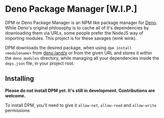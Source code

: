 # Deno Package Manager [W.I.P.]
DPM or Deno Package Manager is an NPM like package manager for [Deno](https://deno.land). While Deno's original philosophy is to cache all of it's dependencies by downloading them via URLs, some people prefer the NodeJS way of importing modules. This project is for these savages (wink wink).

DPM downloads the desired package, when using `dpm install <modulename>` from [deno.land/x](https://deno.land/x) or from the given URL and stores it within the `deno_modules` directory, while managing all your dependencies inside the `deps.json` file, in your project root.

## Installing
**Please do not install DPM yet. It's still in development. Contributions are welcome.**

To install DPM, you'll need to give it `allow-net`, `allow-read` and `allow-write` permissions